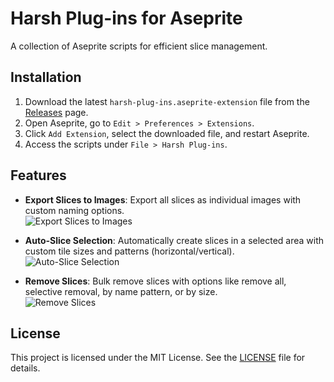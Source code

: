# Harsh Plug-ins for Aseprite

A collection of Aseprite scripts for efficient slice management.

## Installation
1. Download the latest `harsh-plug-ins.aseprite-extension` file from the [Releases](https://github.com/your-username/harsh-plug-ins/releases) page.
2. Open Aseprite, go to `Edit > Preferences > Extensions`.
3. Click `Add Extension`, select the downloaded file, and restart Aseprite.
4. Access the scripts under `File > Harsh Plug-ins`.

## Features
- **Export Slices to Images**: Export all slices as individual images with custom naming options.  
  ![Export Slices to Images](https://github.com/your-username/harsh-plug-ins/raw/main/gifs/export-slices-to-images.gif)

- **Auto-Slice Selection**: Automatically create slices in a selected area with custom tile sizes and patterns (horizontal/vertical).  
  ![Auto-Slice Selection](https://github.com/your-username/harsh-plug-ins/raw/main/gifs/auto-slice-selection.gif)

- **Remove Slices**: Bulk remove slices with options like remove all, selective removal, by name pattern, or by size.  
  ![Remove Slices](https://github.com/your-username/harsh-plug-ins/raw/main/gifs/remove-slices.gif)

## License
This project is licensed under the MIT License. See the [LICENSE](LICENSE) file for details.
